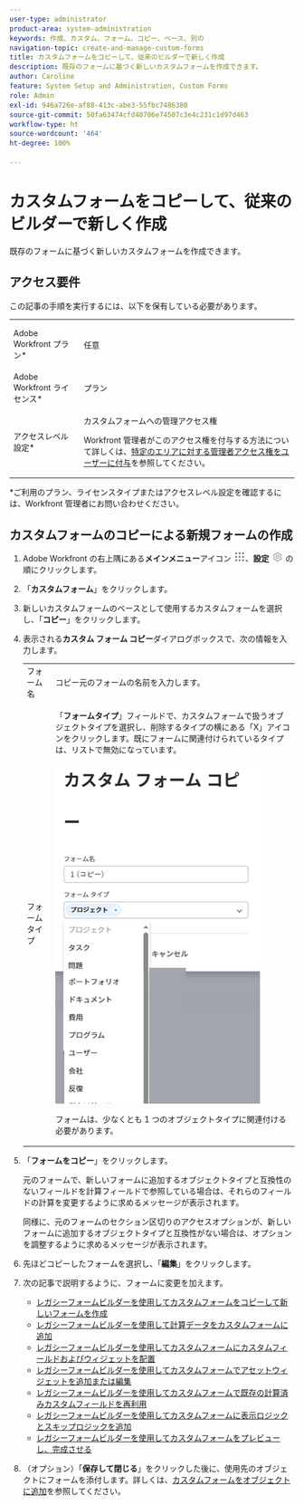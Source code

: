 ```yaml
---
user-type: administrator
product-area: system-administration
keywords: 作成、カスタム、フォーム、コピー、ベース、別の
navigation-topic: create-and-manage-custom-forms
title: カスタムフォームをコピーして、従来のビルダーで新しく作成
description: 既存のフォームに基づく新しいカスタムフォームを作成できます。
author: Caroline
feature: System Setup and Administration, Custom Forms
role: Admin
exl-id: 946a726e-af88-413c-abe3-55fbc7486380
source-git-commit: 50fa63474cfd40706e74507c3e4c231c1d97d463
workflow-type: ht
source-wordcount: '464'
ht-degree: 100%

---
```


# カスタムフォームをコピーして、従来のビルダーで新しく作成

既存のフォームに基づく新しいカスタムフォームを作成できます。

## アクセス要件

この記事の手順を実行するには、以下を保有している必要があります。

<table style="table-layout:auto"> 
 <col> 
 <col> 
 <tbody> 
  <tr data-mc-conditions=""> 
   <td role="rowheader"> <p>Adobe Workfront プラン*</p> </td> 
   <td>任意</td> 
  </tr> 
  <tr> 
   <td role="rowheader">Adobe Workfront ライセンス*</td> 
   <td>プラン</td> 
  </tr> 
  <tr data-mc-conditions=""> 
   <td role="rowheader">アクセスレベル設定*</td> 
   <td> <p>カスタムフォームへの管理アクセス権</p> <p>Workfront 管理者がこのアクセス権を付与する方法について詳しくは、<a href="../../../administration-and-setup/add-users/configure-and-grant-access/grant-users-admin-access-certain-areas.md" class="MCXref xref">特定のエリアに対する管理者アクセス権をユーザーに付与</a>を参照してください。</p> </td> 
  </tr> 
 </tbody> 
</table>

&#42;ご利用のプラン、ライセンスタイプまたはアクセスレベル設定を確認するには、Workfront 管理者にお問い合わせください。

## カスタムフォームのコピーによる新規フォームの作成

1. Adobe Workfront の右上隅にある&#x200B;**メインメニュー**&#x200B;アイコン ![](assets/main-menu-icon.png)、**設定** ![](assets/gear-icon-settings.png) の順にクリックします。

1. 「**カスタムフォーム**」をクリックします。
1. 新しいカスタムフォームのベースとして使用するカスタムフォームを選択し、「**コピー**」をクリックします。
1. 表示される&#x200B;**カスタム フォーム コピー**&#x200B;ダイアログボックスで、次の情報を入力します。

   <table style="table-layout:auto"> 
    <col> 
    <col> 
    <tbody> 
     <tr> 
      <td role="rowheader">フォーム名</td> 
      <td>コピー元のフォームの名前を入力します。</td> 
     </tr> 
     <tr> 
      <td role="rowheader"> <p role="rowheader">フォームタイプ </p> </td> 
      <td> <p>「<b>フォームタイプ</b>」フィールドで、カスタムフォームで扱うオブジェクトタイプを選択し、削除するタイプの横にある「X」アイコンをクリックします。既にフォームに関連付けられているタイプは、リストで無効になっています。</p> 
      <p><img src="assets/copy-form-obj-types.png"></p> 
      <p>フォームは、少なくとも 1 つのオブジェクトタイプに関連付ける必要があります。</p> 
      </td> 
     </tr> 
    </tbody> 
   </table>

1. 「**フォームをコピー**」をクリックします。

   元のフォームで、新しいフォームに追加するオブジェクトタイプと互換性のないフィールドを計算フィールドで参照している場合は、それらのフィールドの計算を変更するように求めるメッセージが表示されます。

   同様に、元のフォームのセクション区切りのアクセスオプションが、新しいフォームに追加するオブジェクトタイプと互換性がない場合は、オプションを調整するように求めるメッセージが表示されます。

1. 先ほどコピーしたフォームを選択し、「**編集**」をクリックします。
1. 次の記事で説明するように、フォームに変更を加えます。

   * [レガシーフォームビルダーを使用してカスタムフォームをコピーして新しいフォームを作成](#Add2)
   * [レガシーフォームビルダーを使用して計算データをカスタムフォームに追加](../../../administration-and-setup/customize-workfront/create-manage-custom-forms/add-calculated-data-to-custom-form.md)
   * [レガシーフォームビルダーを使用してカスタムフォームにカスタムフィールドおよびウィジェットを配置](../../../administration-and-setup/customize-workfront/create-manage-custom-forms/position-fields-in-a-custom-form.md)
   * [レガシーフォームビルダーを使用してカスタムフォームでアセットウィジェットを追加または編集](../../../administration-and-setup/customize-workfront/create-manage-custom-forms/add-widget-or-edit-its-properties-in-a-custom-form.md)
   * [レガシーフォームビルダーを使用してカスタムフォームで既存の計算済みカスタムフィールドを再利用](../../../administration-and-setup/customize-workfront/create-manage-custom-forms/use-existing-calc-field-new-custom-form.md)
   * [レガシーフォームビルダーを使用してカスタムフォームに表示ロジックとスキップロジックを追加](../../../administration-and-setup/customize-workfront/create-manage-custom-forms/display-or-skip-logic-custom-form.md)
   * [レガシーフォームビルダーを使用してカスタムフォームをプレビューし、完成させる](../../../administration-and-setup/customize-workfront/create-manage-custom-forms/preview-and-complete-a-custom-form.md)

1. （オプション）「**保存して閉じる**」をクリックした後に、使用先のオブジェクトにフォームを添付します。詳しくは、[カスタムフォームをオブジェクトに追加](../../../workfront-basics/work-with-custom-forms/add-a-custom-form-to-an-object.md)を参照してください。

